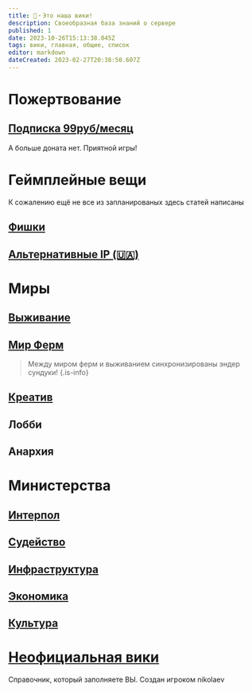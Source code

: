 ```yaml
---
title: 🦉・Это наша вики!
description: Своеобразная база знаний о сервере
published: 1
date: 2023-10-26T15:13:38.045Z
tags: вики, главная, общие, список
editor: markdown
dateCreated: 2023-02-27T20:38:50.607Z
---
```


# Пожертвование

## [Подписка 99руб/месяц](/wiki/features/%D0%9F%D0%BE%D0%B4%D0%BF%D0%B8%D1%81%D0%BA%D0%B0)

А больше доната нет. Приятной игры!

# **Геймплейные вещи**

К сожалению ещё не все из запланированых здесь статей написаны

## [Фишки](/wiki/features/%D0%9E%D1%81%D0%BE%D0%B1%D0%B5%D0%BD%D0%BD%D0%BE%D1%81%D1%82%D0%B8)

## [Альтернативные IP (🇺🇦)](/wiki/features/%D0%90%D0%BB%D1%8C%D1%82%D0%B5%D1%80%D0%BD%D0%B0%D1%82%D0%B8%D0%B2%D0%BD%D1%8B%D0%B5IP)

# Миры

## [Выживание](/wiki/features/%D0%92%D1%8B%D0%B6%D0%B8%D0%B2%D0%B0%D0%BD%D0%B8%D0%B5)

## [Мир Ферм](/wiki/features/%D0%9C%D0%B8%D1%80-%D0%A4%D0%B5%D1%80%D0%BC)

> Между миром ферм и выживанием синхронизированы эндер сундуки!
{.is-info}


## [Креатив](/wiki/features/creative)

## Лобби

## Анархия

# Министерства

## [Интерпол](/wiki/ministries/%D0%98%D0%BD%D1%82%D0%B5%D1%80%D0%BF%D0%BE%D0%BB)

## [Судейство](/wiki/ministries/%D0%A1%D1%83%D0%B4%D0%B5%D0%B9%D1%81%D1%82%D0%B2%D0%BE)

## [Инфраструктура](/wiki/ministries/%D0%98%D0%BD%D1%84%D1%80%D0%B0%D1%81%D1%82%D1%80%D1%83%D0%BA%D1%82%D1%83%D1%80%D0%B0)

## [Экономика](/wiki/ministries/%D0%AD%D0%BA%D0%BE%D0%BD%D0%BE%D0%BC%D0%B8%D0%BA%D0%B0)

## [Культура](/wiki/ministries/%D0%9A%D1%83%D0%BB%D1%8C%D1%82%D1%83%D1%80%D0%B0)

# [Неофициальная вики](https://haku.fandom.com/ru/wiki/Haku!_%D0%92%D0%B8%D0%BA%D0%B8)

Справочник, который заполняете ВЫ. Создан игроком nikolaev